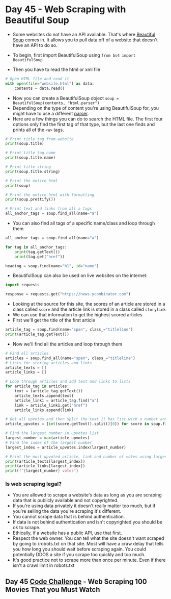 # Day 45 - Web Scraping with Beautiful Soup

- Some websites do not have an API available. That's where [Beautiful Soup](https://www.crummy.com/software/BeautifulSoup/bs4/doc/) comes in. It allows you to pull data off of a website that doesn't have an API to do so.

- To begin, first import BeautifulSoup using `from bs4 import BeautifulSoup`
- Then you have to read the html or xml file
```python
# Open HTML file and read it
with open(file="website.html") as data:
    contents = data.read()
```
- Now you can create a BeautifulSoup object `soup = BeautifulSoup(contents, "html.parser")`
- Depending on the type of content you're using BeautifulSoup for, you might have to use a different [parser](https://www.crummy.com/software/BeautifulSoup/bs4/doc/#installing-a-parser).
- Here are a few things you can do to search the HTML file. The first four options only find the first tag of that type, but the last one finds and prints all of the `<a>` tags.
```python
# Print title tag from website
print(soup.title)

# Print title tag name
print(soup.title.name)

# Print title string
print(soup.title.string)

# Print the entire html
print(soup)

# Print the entire html with formatting
print(soup.prettify())

# Print text and links from all a tags
all_anchor_tags = soup.find_all(name="a")

```

- You can also find all tags of a specific name/class and loop through them
```python
all_anchor_tags = soup.find_all(name="a")

for tag in all_anchor_tags:
    print(tag.getText())
    print(tag.get("href"))
```

```python
heading = soup.find(name="h1", id="name")
```

- BeautifulSoup can also be used on live websites on the internet:
```python
import requests

response = requests.get("https://news.ycombinator.com")
```

- Looking at the source for this site, the scores of an article are stored in a class called `score` and the article link is stored in a class called `storylink`
- We can use that information to get the highest scored articles
- First we'll get the title of the first article
```python
article_tag = soup.find(name="span", class_="titleline")
print(article_tag.getText())
```
- Now we'll find all the articles and loop through them
```python
# Find all articles
articles = soup.find_all(name="span", class_="titleline")
# Lists for storing articles and links
article_texts = []
article_links = []

# Loop through articles and add text and links to lists
for article_tag in articles:
    text = (article_tag.getText())
    article_texts.append(text)
    article_link1 = article_tag.find("a")
    link = article_link1.get("href")
    article_links.append(link)

# Get all upvotes and then split the text it has list with a number and the string 'points' then get just the first index and convert it to an integer. Save to list.
article_upvotes = [int(score.getText().split()[0]) for score in soup.find_all(name="span", class_="score")]

# Find the largest number in upvotes list
largest_number = max(article_upvotes)
# Find the index of the largest number
largest_index = article_upvotes.index(largest_number)

# Print the most upvoted article, link and number of votes using largest number index
print(article_texts[largest_index])
print(article_links[largest_index])
print(f"{largest_number} votes")
```
### Is web scraping legal?

- You are allowed to scrape a website's data as long as you are scraping data that is publicly available and not copyrighted.
- If you're using data privately it doesn't really matter too much, but if you're selling the data you're scraping it's different.
- You cannot scrape data that is behind authentication.
- If data is not behind authentication and isn't copyrighted you should be ok to scrape.
- Ethically, if a website has a public API, use that first.
- Respect the web owner. You can tell what the site doesn't want scraped by going to /robots.txt on that site. Most will have a craw delay that tells you how long you should wait before scraping again. You could potentially DDOS a site if you scrape too quickly and too much.
- It's good practice not to scrape more than once per minute. Even if there isn't a crawl limit in robots.txt

## Day 45 [Code Challenge](https://github.com/TroyCaywood/Python/tree/main/100%20Days%20of%20Code/CodeChallenges/Day-45) - Web Scraping 100 Movies That you Must Watch
